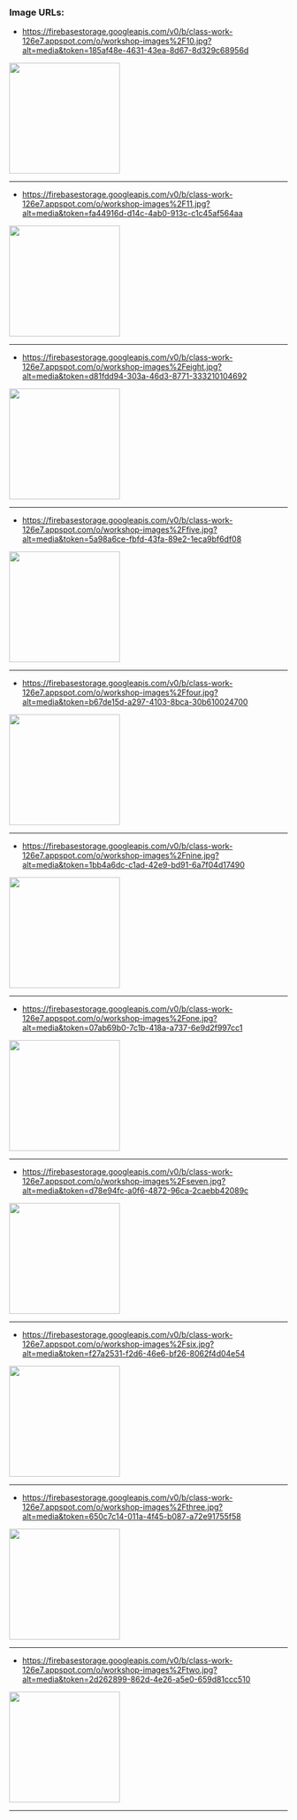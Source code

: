 ### Image URLs:

* https://firebasestorage.googleapis.com/v0/b/class-work-126e7.appspot.com/o/workshop-images%2F10.jpg?alt=media&token=185af48e-4631-43ea-8d67-8d329c68956d 
<img src="https://firebasestorage.googleapis.com/v0/b/class-work-126e7.appspot.com/o/workshop-images%2F10.jpg?alt=media&token=185af48e-4631-43ea-8d67-8d329c68956d" width="200" height="200" />
<hr>

* https://firebasestorage.googleapis.com/v0/b/class-work-126e7.appspot.com/o/workshop-images%2F11.jpg?alt=media&token=fa44916d-d14c-4ab0-913c-c1c45af564aa
<img src="https://firebasestorage.googleapis.com/v0/b/class-work-126e7.appspot.com/o/workshop-images%2F11.jpg?alt=media&token=fa44916d-d14c-4ab0-913c-c1c45af564aa" width="200" height="200" />
<hr>

* https://firebasestorage.googleapis.com/v0/b/class-work-126e7.appspot.com/o/workshop-images%2Feight.jpg?alt=media&token=d81fdd94-303a-46d3-8771-333210104692
<img src="https://firebasestorage.googleapis.com/v0/b/class-work-126e7.appspot.com/o/workshop-images%2Feight.jpg?alt=media&token=d81fdd94-303a-46d3-8771-333210104692" width="200" height="200" />
<hr>

* https://firebasestorage.googleapis.com/v0/b/class-work-126e7.appspot.com/o/workshop-images%2Ffive.jpg?alt=media&token=5a98a6ce-fbfd-43fa-89e2-1eca9bf6df08
<img src="https://firebasestorage.googleapis.com/v0/b/class-work-126e7.appspot.com/o/workshop-images%2Ffive.jpg?alt=media&token=5a98a6ce-fbfd-43fa-89e2-1eca9bf6df08" width="200" height="200" />
<hr>

* https://firebasestorage.googleapis.com/v0/b/class-work-126e7.appspot.com/o/workshop-images%2Ffour.jpg?alt=media&token=b67de15d-a297-4103-8bca-30b610024700
<img src="https://firebasestorage.googleapis.com/v0/b/class-work-126e7.appspot.com/o/workshop-images%2Ffour.jpg?alt=media&token=b67de15d-a297-4103-8bca-30b610024700" width="200" height="200" />
<hr>

* https://firebasestorage.googleapis.com/v0/b/class-work-126e7.appspot.com/o/workshop-images%2Fnine.jpg?alt=media&token=1bb4a6dc-c1ad-42e9-bd91-6a7f04d17490
<img src="https://firebasestorage.googleapis.com/v0/b/class-work-126e7.appspot.com/o/workshop-images%2Fnine.jpg?alt=media&token=1bb4a6dc-c1ad-42e9-bd91-6a7f04d17490" width="200" height="200" />
<hr>

* https://firebasestorage.googleapis.com/v0/b/class-work-126e7.appspot.com/o/workshop-images%2Fone.jpg?alt=media&token=07ab69b0-7c1b-418a-a737-6e9d2f997cc1
<img src="https://firebasestorage.googleapis.com/v0/b/class-work-126e7.appspot.com/o/workshop-images%2Fone.jpg?alt=media&token=07ab69b0-7c1b-418a-a737-6e9d2f997cc1" width="200" height="200" />
<hr>

* https://firebasestorage.googleapis.com/v0/b/class-work-126e7.appspot.com/o/workshop-images%2Fseven.jpg?alt=media&token=d78e94fc-a0f6-4872-96ca-2caebb42089c
<img src="https://firebasestorage.googleapis.com/v0/b/class-work-126e7.appspot.com/o/workshop-images%2Fseven.jpg?alt=media&token=d78e94fc-a0f6-4872-96ca-2caebb42089c" width="200" height="200" />
<hr>


* https://firebasestorage.googleapis.com/v0/b/class-work-126e7.appspot.com/o/workshop-images%2Fsix.jpg?alt=media&token=f27a2531-f2d6-46e6-bf26-8062f4d04e54
<img src="https://firebasestorage.googleapis.com/v0/b/class-work-126e7.appspot.com/o/workshop-images%2Fsix.jpg?alt=media&token=f27a2531-f2d6-46e6-bf26-8062f4d04e54" width="200" height="200" />
<hr>

* https://firebasestorage.googleapis.com/v0/b/class-work-126e7.appspot.com/o/workshop-images%2Fthree.jpg?alt=media&token=650c7c14-011a-4f45-b087-a72e91755f58
<img src="https://firebasestorage.googleapis.com/v0/b/class-work-126e7.appspot.com/o/workshop-images%2Fthree.jpg?alt=media&token=650c7c14-011a-4f45-b087-a72e91755f58" width="200" height="200" />
<hr>

* https://firebasestorage.googleapis.com/v0/b/class-work-126e7.appspot.com/o/workshop-images%2Ftwo.jpg?alt=media&token=2d262899-862d-4e26-a5e0-659d81ccc510
<img src="https://firebasestorage.googleapis.com/v0/b/class-work-126e7.appspot.com/o/workshop-images%2Ftwo.jpg?alt=media&token=2d262899-862d-4e26-a5e0-659d81ccc510" width="200" height="200" />
<hr>
